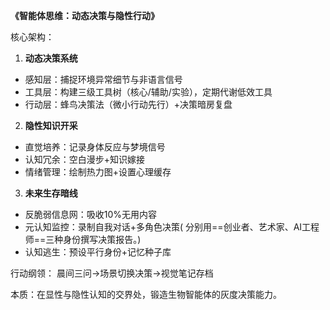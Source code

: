 **《智能体思维：动态决策与隐性行动》**

核心架构：
1. **动态决策系统**
- 感知层：捕捉环境异常细节与非语言信号
- 工具层：构建三级工具树（核心/辅助/实验），定期代谢低效工具
- 行动层：蜂鸟决策法（微小行动先行）+决策暗房复盘

2. **隐性知识开采**
- 直觉培养：记录身体反应与梦境信号
- 认知冗余：空白漫步+知识嫁接
- 情绪管理：绘制热力图+设置心理缓存

3. **未来生存暗线**
- 反脆弱信息网：吸收10%无用内容
- 元认知监控：录制自我对话+多角色决策( 分别用==创业者、艺术家、AI工程师==三种身份撰写决策报告。)
- 认知逃生：预设平行身份+记忆种子库
<!--SR:!2025-04-30,3,250-->

行动纲领：
晨间三问→场景切换决策→视觉笔记存档

本质：在显性与隐性认知的交界处，锻造生物智能体的灰度决策能力。